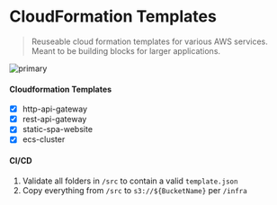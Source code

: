 # CloudFormation Templates

> Reuseable cloud formation templates for various AWS services.  Meant to be building blocks for larger applications.

![primary](https://github.com/jcuffney/cf-templates/actions/workflows/primary.yml/badge.svg)

#### Cloudformation Templates

- [x] http-api-gateway
- [x] rest-api-gateway
- [x] static-spa-website
- [x] ecs-cluster
 
#### CI/CD

1. Validate all folders in `/src` to contain a valid `template.json`
2. Copy everything from `/src` to `s3://${BucketName}` per `/infra`
